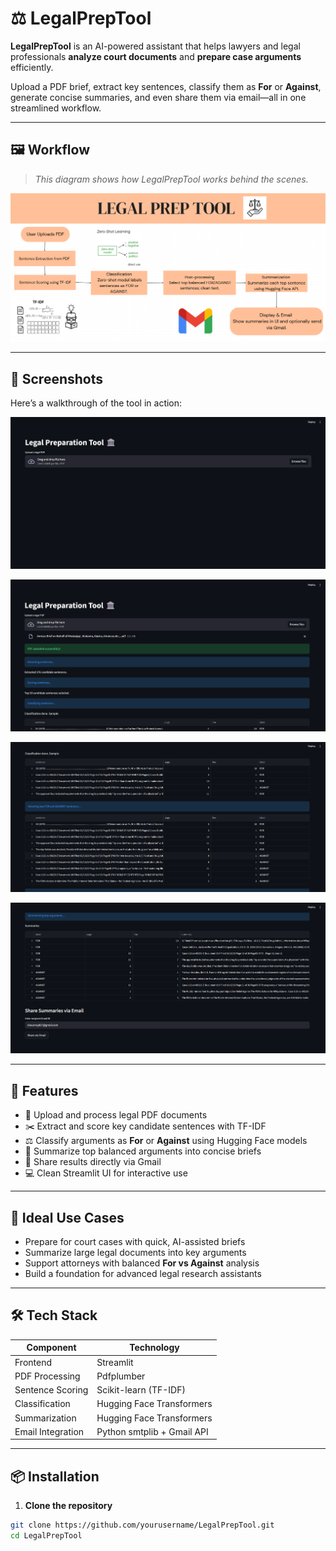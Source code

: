 # ⚖️ LegalPrepTool  

**LegalPrepTool** is an AI-powered assistant that helps lawyers and legal professionals **analyze court documents** and **prepare case arguments** efficiently.  

Upload a PDF brief, extract key sentences, classify them as **For** or **Against**, generate concise summaries, and even share them via email—all in one streamlined workflow.  

---

## 🖼️ Workflow  

> _This diagram shows how LegalPrepTool works behind the scenes._  

![Workflow Diagram](diagram.png)  

---

## 📸 Screenshots  

Here’s a walkthrough of the tool in action:  


![Screenshot 1](https://github.com/Shaun-Roy/LegalPrepTool/blob/main/screenshots/homepage.png)  


![Screenshot 2](https://github.com/Shaun-Roy/LegalPrepTool/blob/main/screenshots/pic2.png)  


![Screenshot 3](https://github.com/Shaun-Roy/LegalPrepTool/blob/main/screenshots/pic3.png)  

 
![Screenshot 4](https://github.com/Shaun-Roy/LegalPrepTool/blob/main/screenshots/pic4.png)  

---

## 🧠 Features  

- 📄 Upload and process legal PDF documents  
- ✂️ Extract and score key candidate sentences with TF-IDF  
- ⚖️ Classify arguments as **For** or **Against** using Hugging Face models  
- 📝 Summarize top balanced arguments into concise briefs  
- 📧 Share results directly via Gmail  
- 💻 Clean Streamlit UI for interactive use  

---

## 🎯 Ideal Use Cases  

- Prepare for court cases with quick, AI-assisted briefs  
- Summarize large legal documents into key arguments  
- Support attorneys with balanced **For vs Against** analysis  
- Build a foundation for advanced legal research assistants  

---

## 🛠️ Tech Stack  

| Component         | Technology                               |  
|------------------|-------------------------------------------|  
| Frontend          | Streamlit                                |  
| PDF Processing    | Pdfplumber                               |  
| Sentence Scoring  | Scikit-learn (TF-IDF)                    |  
| Classification    | Hugging Face Transformers                |  
| Summarization     | Hugging Face Transformers                |  
| Email Integration | Python smtplib + Gmail API               |   

---

## 📦 Installation  

1. **Clone the repository**  

```bash
git clone https://github.com/yourusername/LegalPrepTool.git
cd LegalPrepTool
